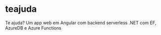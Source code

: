 # teajuda
 Te ajuda? Um app web em Angular com backend serverless .NET com EF, AzureDB e Azure Functions
